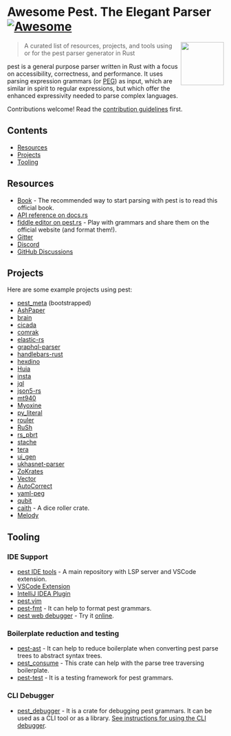 # Awesome Pest. The Elegant Parser [![Awesome](https://awesome.re/badge.svg)](https://awesome.re)

[<img src="https://avatars.githubusercontent.com/u/26044607" align="right" width="100">](https://electronjs.org)

> A curated list of resources, projects, and tools using or for the pest parser generator in Rust

pest is a general purpose parser written in Rust with a focus on accessibility, correctness, and performance. It uses parsing expression grammars (or [PEG](https://en.wikipedia.org/wiki/Parsing_expression_grammar)) as input, which are similar in spirit to regular expressions, but which offer the enhanced expressivity needed to parse complex languages.

Contributions welcome! Read the [contribution guidelines](contributing.md) first.

## Contents

- [Resources](#resources)
- [Projects](#projects)
- [Tooling](#tooling)

## Resources

- [Book](https://pest.rs/book) - The recommended way to start parsing with pest is to read this official book.
- [API reference on docs.rs](https://docs.rs/pest)
- [fiddle editor on pest.rs](https://pest.rs/#editor) - Play with grammars and share them on the official website (and format them!).
- [Gitter](https://gitter.im/pest-parser/pest)
- [Discord](https://discord.gg/XEGACtWpT2)
- [GitHub Discussions](https://github.com/pest-parser/pest/discussions)

## Projects

Here are some example projects using pest:

- [pest_meta](https://github.com/pest-parser/pest/blob/master/meta/src/grammar.pest) (bootstrapped)
- [AshPaper](https://github.com/shnewto/ashpaper)
- [brain](https://github.com/brain-lang/brain)
- [cicada](https://github.com/mitnk/cicada)
- [comrak](https://github.com/kivikakk/comrak)
- [elastic-rs](https://github.com/cch123/elastic-rs)
- [graphql-parser](https://github.com/Keats/graphql-parser)
- [handlebars-rust](https://github.com/sunng87/handlebars-rust)
- [hexdino](https://github.com/Luz/hexdino)
- [Huia](https://gitlab.com/jimsy/huia/)
- [insta](https://github.com/mitsuhiko/insta)
- [jql](https://github.com/yamafaktory/jql)
- [json5-rs](https://github.com/callum-oakley/json5-rs)
- [mt940](https://github.com/svenstaro/mt940-rs)
- [Myoxine](https://github.com/d3bate/myoxine)
- [py_literal](https://github.com/jturner314/py_literal)
- [rouler](https://github.com/jarcane/rouler)
- [RuSh](https://github.com/lwandrebeck/RuSh)
- [rs_pbrt](https://github.com/wahn/rs_pbrt)
- [stache](https://github.com/dgraham/stache)
- [tera](https://github.com/Keats/tera)
- [ui_gen](https://github.com/emoon/ui_gen)
- [ukhasnet-parser](https://github.com/adamgreig/ukhasnet-parser)
- [ZoKrates](https://github.com/ZoKrates/ZoKrates)
- [Vector](https://github.com/timberio/vector)
- [AutoCorrect](https://github.com/huacnlee/autocorrect)
- [yaml-peg](https://github.com/aofdev/yaml-peg)
- [qubit](https://github.com/abhimanyu003/qubit)
- [caith](https://github.com/Geobert/caith) - A dice roller crate.
- [Melody](https://github.com/yoav-lavi/melody)

## Tooling

### IDE Support

- [pest IDE tools](https://github.com/pest-parser/pest-ide-tools) - A main repository with LSP server and VSCode extension.
- [VSCode Extension](https://marketplace.visualstudio.com/items?itemName=pest.pest-ide-tools)
- [IntelliJ IDEA Plugin](https://plugins.jetbrains.com/plugin/12046-pest)
- [pest.vim](https://github.com/pest-parser/pest.vim)
- [pest-fmt](https://github.com/pest-parser/pest-fmt) - It can help to format
pest grammars.
- [pest web debugger](https://github.com/tomtau/pest-web-debug) - Try it [online](https://tomtau.github.io/pest-web-debug/).

### Boilerplate reduction and testing

- [pest-ast](https://github.com/pest-parser/ast) - It can help to reduce boilerplate
when converting pest parse trees to abstract syntax trees.
- [pest_consume](https://crates.io/crates/pest_consume) - This crate can 
help with the parse tree traversing boilerplate.
- [pest-test](https://crates.io/crates/pest-test) - It is a testing framework for pest grammars.


### CLI Debugger

- [pest_debugger](https://docs.rs/pest_debugger/latest/pest_debugger/) - It is a crate for debugging pest grammars. It can be used as a CLI tool or as a library. [See instructions for using the CLI debugger](debugger.md).

